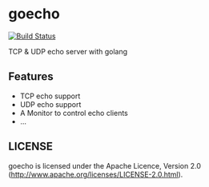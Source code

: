 goecho
======
[![Build Status](https://drone.io/github.com/tobyzxj/goecho/status.png)](https://drone.io/github.com/tobyzxj/goecho/latest)

TCP &amp; UDP echo server with golang


## Features

* TCP echo support
* UDP echo support
* A Monitor to control echo clients
* ...

## LICENSE

goecho is licensed under the Apache Licence, Version 2.0
(http://www.apache.org/licenses/LICENSE-2.0.html).
